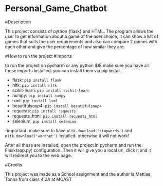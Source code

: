 # Personal_Game_Chatbot
 
#Description

This project consists of python {flask} and HTML. The program allows the user to get information about a game of the user choice, it can show a list of games that suits the user requirements and also can compare 2 games with each other and give the percentage of how similar they are.

#How to run the project 
#imports

to run the project on pycharm or any python IDE make sure you have all these imports installed. you can install them via pip install.


- flask: `pip install flask`
- nltk: `pip install nltk`
- scikit-learn: `pip install scikit-learn`
- numpy: `pip install numpy`
- lxml: `pip install lxml`
- beautifulsoup4: `pip install beautifulsoup4`
- requests: `pip install requests`
- requests_html: `pip install requests_html`
- selenium: `pip install selenium`

-important: make sure to have `nltk.download('stopwords')` and `nltk.download('wordnet')` installed. otherwise it will not work!

After all these are installed, open the project in pycharm and run the Flask(app.py) configuration. Then it will give you a local url, click it and it will redirect you to the web page. 

#Credits

This project was made as a School assignment and the author is Mattias Tonna from class 4.2A at MCAST


